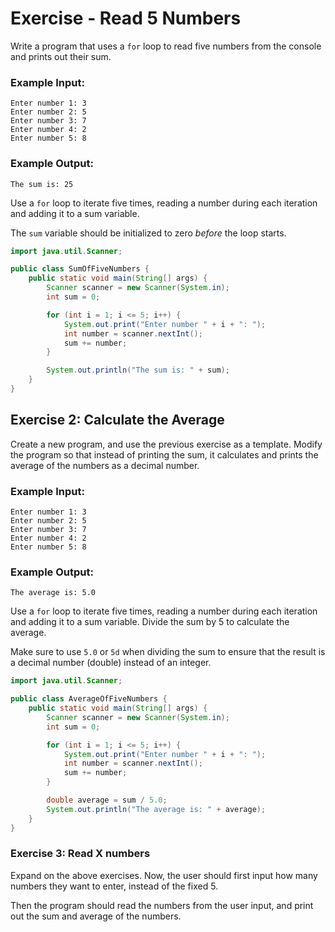 # Exercise - Read 5 Numbers

Write a program that uses a `for` loop to read five numbers from the console and prints out their sum.

### Example Input:
```
Enter number 1: 3
Enter number 2: 5
Enter number 3: 7
Enter number 4: 2
Enter number 5: 8
```

### Example Output:
```
The sum is: 25
```

<hint title="Hint 1">

Use a `for` loop to iterate five times, reading a number during each iteration and adding it to a sum variable.

The `sum` variable should be initialized to zero _before_ the loop starts.

</hint>

<hint title="Solution">

```java
import java.util.Scanner;

public class SumOfFiveNumbers {
    public static void main(String[] args) {
        Scanner scanner = new Scanner(System.in);
        int sum = 0;

        for (int i = 1; i <= 5; i++) {
            System.out.print("Enter number " + i + ": ");
            int number = scanner.nextInt();
            sum += number;
        }

        System.out.println("The sum is: " + sum);
    }
}
```

</hint>

## Exercise 2: Calculate the Average
Create a new program, and use the previous exercise as a template. Modify the program so that instead of printing the sum, it calculates and prints the average of the numbers as a decimal number.

### Example Input:
```
Enter number 1: 3
Enter number 2: 5
Enter number 3: 7
Enter number 4: 2
Enter number 5: 8
```

### Example Output:
```
The average is: 5.0
```

<hint title="Hint 1">

 Use a `for` loop to iterate five times, reading a number during each iteration and adding it to a sum variable. Divide the sum by 5 to calculate the average.

</hint>

<hint title="Hint 2">

Make sure to use `5.0` or `5d` when dividing the sum to ensure that the result is a decimal number (double) instead of an integer.

</hint>

<hint title="Solution">

```java
import java.util.Scanner;

public class AverageOfFiveNumbers {
    public static void main(String[] args) {
        Scanner scanner = new Scanner(System.in);
        int sum = 0;

        for (int i = 1; i <= 5; i++) {
            System.out.print("Enter number " + i + ": ");
            int number = scanner.nextInt();
            sum += number;
        }

        double average = sum / 5.0;
        System.out.println("The average is: " + average);
    }
}
```

</hint>


### Exercise 3: Read X numbers

Expand on the above exercises. Now, the user should first input how many numbers they want to enter, instead of the fixed 5.

Then the program should read the numbers from the user input, and print out the sum and average of the numbers.

